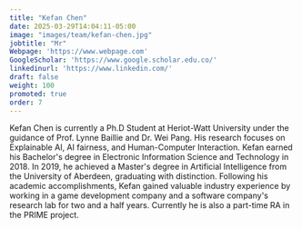 ```yaml
---
title: "Kefan Chen"
date: 2025-03-29T14:04:11-05:00
image: "images/team/kefan-chen.jpg"
jobtitle: "Mr"
Webpage: 'https://www.webpage.com'
GoogleScholar: 'https://www.google.scholar.edu.co/'
linkedinurl: 'https://www.linkedin.com/'
draft: false
weight: 100
promoted: true
order: 7
---
```

Kefan Chen is currently a Ph.D Student at Heriot-Watt University under the guidance of Prof. Lynne Baillie and Dr. Wei Pang. His research focuses on Explainable AI, AI fairness, and Human-Computer Interaction. Kefan earned his Bachelor's degree in Electronic Information Science and Technology in 2018. In 2019, he achieved a Master's degree in Artificial Intelligence from the University of Aberdeen, graduating with distinction. Following his academic accomplishments, Kefan gained valuable industry experience by working in a game development company and a software company's research lab for two and a half years. Currently he is also a part-time RA in the PRIME project.